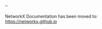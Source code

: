 '<meta http-equiv="refresh" content="0; URL=https://networkx.github.io/documentation/stable/reference/exceptions.html">'

NetworkX Documentation has been moved to:<br><a href="https://networkx.github.io">https://networkx.github.io</a>
